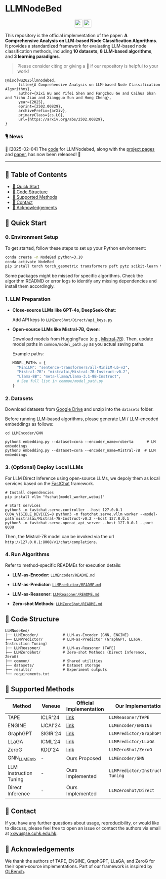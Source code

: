 # LLMNodeBed
<p align="center">
   <a href="https://llmnodebed.github.io/"><img src="https://img.shields.io/badge/🌐-Website-red" height="25"></a>
  <a href="https://arxiv.org/abs/2502.00829"><img src="https://img.shields.io/badge/📝-Paper-blue" height="25"></a>
</p>

This repository is the official implementation of the paper: **A Comprehensive Analysis on LLM-based Node Classification Algorithms**. It provides a standardized framework for evaluating LLM-based node classification methods, including **10 datasets**, **8 LLM-based algorithms**, and **3 learning paradigms**. 


> Please consider citing or giving a 🌟 if our repository is helpful to your work!


```bibtext
@misc{wu2025llmnodebed,
      title={A Comprehensive Analysis on LLM-based Node Classification Algorithms}, 
      author={Xixi Wu and Yifei Shen and Fangzhou Ge and Caihua Shan and Yizhu Jiao and Xiangguo Sun and Hong Cheng},
      year={2025},
      eprint={2502.00829},
      archivePrefix={arXiv},
      primaryClass={cs.LG},
      url={https://arxiv.org/abs/2502.00829}, 
}
```

### 🎙️ News 

📅 [2025-02-04] The [code](https://github.com/WxxShirley/LLMNodeBed) for LLMNodebed, along with the [project pages](https://llmnodebed.github.io/) and [paper](https://arxiv.org/abs/2502.00829), has now been released! 🧨


---



## 📝 Table of Contents
- [🚀 Quick Start](#-quick-start)
- [📖 Code Structure](#-code-structure)
- [🔧 Supported Methods](#-supported-methods)
- [📮 Contact](#-contact)
- [🙏 Acknowledgements](#-acknowledgements)



## 🚀 Quick Start 

### 0. Environment Setup
To get started, follow these steps to set up your Python environment: 

```bash
conda create -n NodeBed python=3.10
conda activate NodeBed
pip install torch torch_geometric transformers peft pytz scikit-learn torch_scatter torch_sparse
```

Some packages might be missed for specific algorithms. Check the algorithm READMD or error logs to identify any missing dependencies and install them accordingly.


### 1. LLM Preparation 

* **Close-source LLMs like GPT-4o, DeepSeek-Chat**: 

  Add API keys to `LLMZeroShot/Direct/api_keys.py`

* **Open-source LLMs like Mistral-7B, Qwen**:

  Download models from HuggingFace (e.g., [Mistral-7B](https://huggingface.co/mistralai/Mistral-7B-Instruct-v0.2)). Then, update model paths in `common/model_path.py` as you actual saving paths.

  Example paths: 
  ```python 
  MODEL_PATHs = {
    "MiniLM": "sentence-transformers/all-MiniLM-L6-v2",
    "Mistral-7B": "mistralai/Mistral-7B-Instruct-v0.2",
    "Llama-8B": "meta-llama/Llama-3.1-8B-Instruct",
    # See full list in common/model_path.py
  }
  ```


### 2. Datasets 

Download datasets from [Google Drive](https://drive.google.com/file/d/14GmRVwhP1pUD_OIhoJU3oATZWTnklhPG/view) and unzip into the `datasets` folder.

Before running LLM-based algorithms, please generate LM / LLM-encoded embeddings as follows: 
```shell 
cd LLMEncoder/GNN

python3 embedding.py --dataset=cora --encoder_name=roberta      # LM embeddings
python3 embedding.py --dataset=cora --encoder_name=Mistral-7B  # LLM embeddings
```


### 3. (Optional) Deploy Local LLMs

For LLM Direct Inference using open-source LLMs, we depoly them as local services based on the [FastChat](https://github.com/lm-sys/FastChat) framework.

```shell 
# Install dependencies
pip install vllm "fschat[model_worker,webui]"

# Start services
python3 -m fastchat.serve.controller --host 127.0.0.1
CUDA_VISIBLE_DEVICES=0 python3 -m fastchat.serve.vllm_worker --model-path mistralai/Mistral-7B-Instruct-v0.2 --host 127.0.0.1
python3 -m fastchat.serve.openai_api_server --host 127.0.0.1 --port 8008
```

Then, the Mistral-7B model can be invoked via the url `http://127.0.0.1:8008/v1/chat/completions`. 



### 4. Run Algorithms


Refer to method-specific READMEs for execution details:

* **LLM-as-Encoder**: [`LLMEncoder/README.md`](https://github.com/WxxShirley/LLMNodeBed/tree/main/LLMEncoder)

* **LLM-as-Predictor**: [`LLMPredictor/README.md`](https://github.com/WxxShirley/LLMNodeBed/tree/main/LLMPredictor)

* **LLM-as-Reasoner**: [`LLMReasoner/README.md`](https://github.com/WxxShirley/LLMNodeBed/tree/main/LLMReasoner)

* **Zero-shot Methods**: [`LLMZeroShot/README.md`](https://github.com/WxxShirley/LLMNodeBed/tree/main/LLMZeroshot)



## 📖 Code Structure 

```
LLMNodeBed/
├── LLMEncoder/           # LLM-as-Encoder (GNN, ENGINE)
├── LLMPredictor/         # LLM-as-Predictor (GraphGPT, LLaGA, Instruction Tuning)
├── LLMReasoner/          # LLM-as-Reasoner (TAPE)
├── LLMZeroShot/          # Zero-shot Methods (Direct Inference, ZeroG)
├── common/               # Shared utilities
├── datasets/             # Dataset storage
├── results/              # Experiment outputs
└── requirements.txt
```


## 🔧 Supported Methods 


| Method                       | Veneue   | Official Implementation                    | Our Implementation                |
| ---------------------------- | -------- | ------------------------------------------ | --------------------------------- |
| TAPE                         | ICLR'24  | [link](https://github.com/XiaoxinHe/TAPE)  | `LLMReasoner/TAPE`                |
| ENGINE                       | IJCAI'24 | [link](https://github.com/ZhuYun97/ENGINE) | `LLMEncoder/ENGINE`               |
| GraphGPT                     | SIGIR'24 | [link](https://github.com/HKUDS/GraphGPT)  | `LLMPredictor/GraphGPT`           |
| LLaGA                        | ICML'24  | [link](https://github.com/VITA-Group/LLaGA)| `LLMPredictor/LLaGA`              |
| ZeroG                        | KDD'24   | [link](https://github.com/NineAbyss/ZeroG) | `LLMZeroShot/ZeroG`               |
| $\text{GNN}_{\text{LLMEmb}}$ | -        | Ours Proposed                              | `LLMEncoder/GNN`                  |
| LLM Instruction Tuning       | -        | Ours Implemented                           | `LLMPredictor/Instruction Tuning` |
| Direct Inference             | -        | Ours Implemented                           | `LLMZeroShot/Direct`              |


## 📮 Contact 

If you have any further questions about usage, reproducibility, or would like to discuss, please feel free to open an issue or contact the authors via email at xxwu@se.cuhk.edu.hk.



## 🙏 Acknowledgements

We thank the authors of TAPE, ENGINE, GraphGPT, LLaGA, and ZeroG for their open-source implementations. Part of our framework is inspired by [GLBench](https://github.com/NineAbyss/GLBench).

